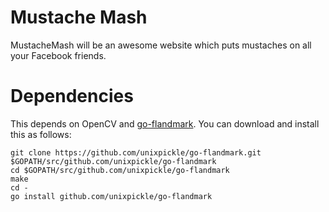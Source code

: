 # Mustache Mash

MustacheMash will be an awesome website which puts mustaches on all your Facebook friends.

# Dependencies

This depends on OpenCV and [go-flandmark](https://github.com/unixpickle/go-flandmark). You can download and install this as follows:

    git clone https://github.com/unixpickle/go-flandmark.git $GOPATH/src/github.com/unixpickle/go-flandmark
    cd $GOPATH/src/github.com/unixpickle/go-flandmark
    make
    cd -
    go install github.com/unixpickle/go-flandmark
